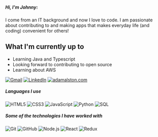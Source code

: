 
##### Hi, I'm Johnny:

I come from an IT background and now I love to code. I am passionate about contributing to and making apps that makes everyday life (and coding) convenient for others!

## What I'm currently up to
- Learning Java and Typescript
- Looking forward to contributing to open source
- Learning about AWS

[![Gmail](https://img.shields.io/badge/-GMAIL-D14836?style=for-the-badge&logo=gmail&logoColor=white)](mailto:xiongjoh@gmail.com)
[![LinkedIn](https://img.shields.io/badge/-LINKEDIN-0077B5?style=for-the-badge&logo=linkedin&logoColor=white)](https://www.linkedin.com/in/xiongjoh/)
[![adamalston.com](https://img.shields.io/badge/-XIONGJOH.COM-000000?style=for-the-badge&logo=react&logoColor=white)](https://johnnyxiong.vercel.app/)

##### Languages I use

![HTML5](https://img.shields.io/badge/-HTML5-000000?style=flat&logo=html5)
![CSS3](https://img.shields.io/badge/-CSS3-000000?style=flat&logo=css3&logoColor=264de4)
![JavaScript](https://img.shields.io/badge/-JavaScript-000000?style=flat&logo=javascript)
![Python](https://img.shields.io/badge/-Python-000000?style=flat&logo=python)
![SQL](https://img.shields.io/badge/-SQL-000000?style=flat&logo=postgresql)

##### Some of the technologies I have worked with

![Git](https://img.shields.io/badge/-Git-222222?style=flat&logo=git&logoColor=F05032)
![GitHub](https://img.shields.io/badge/-GitHub-222222?style=flat&logo=github&logoColor=181717)
![Node.js](https://img.shields.io/badge/-Node.js-222222?style=flat&logo=node.js&logoColor=339933)
![React](https://img.shields.io/badge/-React-222222?style=flat&logo=React&logoColor=61DAFB)
![Redux](https://img.shields.io/badge/-Redux-222222?style=flat&logo=Redux&logoColor=764abc)

